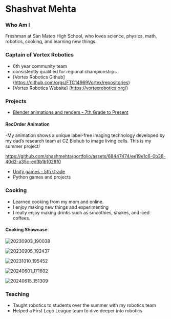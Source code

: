 # Shashvat Mehta

### Who Am I
Freshman at San Mateo High School, who loves science, physics, math, robotics, cooking, and learning new things.

### Captain of Vortex Robotics
- 6th year community team
- consistently qualified for regional championships.
- [Vortex Robotics Github] (https://github.com/orgs/FTC14969Vortex/repositories)
- [Vortex Robotics Website] (https://vortexrobotics.org/)

### Projects
- [Blender animations and renders - 7th Grade to Present](https://www.youtube.com/channel/UCPU6GLAtev9HTFHjn89MwdA)

#### RecOrder Animation
-My animation shows a unique label-free imaging technology developed by my dad’s research team at CZ Biohub to image living cells. This is my summer project! 


https://github.com/shashmehta/portfolio/assets/68447474/ee19e1c6-0b38-40d2-a35c-ed3b1b1028f0


- [Unity games - 5th Grade](https://shashcodes.itch.io/rocky-road)
- Python games and projects


### Cooking
- Learned cooking from my mom and online.
- I enjoy making new things and experimenting
- I really enjoy making drinks such as smoothies, shakes, and iced coffees.
  
#### Cooking Showcase
![20230903_190038](https://github.com/shashmehta/portfolio/assets/68447474/cbf15e36-057a-4bd8-a814-62165fdcca85)

![20230905_192437](https://github.com/shashmehta/portfolio/assets/68447474/cceb8468-a00b-43e4-bf5f-ef9017db90c2)

![20231010_195452](https://github.com/shashmehta/portfolio/assets/68447474/610a815a-8ee5-4b19-8901-a8f136e1bba3)

![20240601_171602](https://github.com/shashmehta/portfolio/assets/68447474/e8d04ba6-aedb-4ad6-8da3-6f9593ba43c8)

![20240615_151309](https://github.com/shashmehta/portfolio/assets/68447474/a0e23ef6-c31f-4dec-89dd-487812721094)

  
### Teaching
- Taught robotics to students over the summer with my robotics team
- Helped a First Lego League team to dive deeper into robotics
